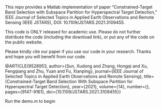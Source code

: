 This repo provides a Matlab implementation of paper “Constrained-Target Band Selection with Subspace Partition for Hyperspectral Target Detection,” IEEE Journal of Selected Topics in Applied Earth Observations and Remote Sensing (IEEE JSTARS), DOI: 10.1109/JSTARS.2021.3109455.

This code is ONLY released for academic use. Please do not further distribute the code (including the download link), 
or put any of the code on the public website. 

Please kindly cite our paper if you use our code in your research. Thanks and hope you will benefit from our code. 

@ARTICLE{9528953,
  author={Sun, Xudong and Zhang, Hongqi and Xu, Fengqiang and Zhu, Yuan and Fu, Xianping},
  journal={IEEE Journal of Selected Topics in Applied Earth Observations and Remote Sensing}, 
  title={Constrained-Target Band Selection With Subspace Partition for Hyperspectral Target Detection}, 
  year={2021},
  volume={14},
  number={},
  pages={9147-9161},
  doi={10.1109/JSTARS.2021.3109455}}

Run the demo.m to begin
